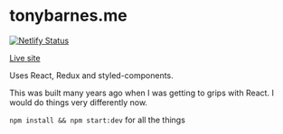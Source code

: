# tonybarnes.me

[![Netlify Status](https://api.netlify.com/api/v1/badges/cb91fd2f-c86d-42c6-898d-a3cdfb3cab90/deploy-status)](https://app.netlify.com/sites/tbp-portfolio/deploys)

<a href="http://tonybarnes.me">Live site</a>

Uses React, Redux and styled-components.

This was built many years ago when I was getting to grips with React. I would do things very differently now.

`npm install && npm start:dev` for all the things
